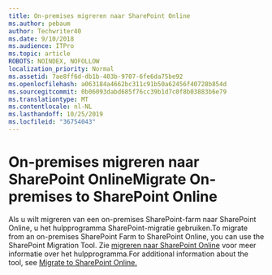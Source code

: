 ```yaml
---
title: On-premises migreren naar SharePoint Online
ms.author: pebaum
author: Techwriter40
ms.date: 9/10/2018
ms.audience: ITPro
ms.topic: article
ROBOTS: NOINDEX, NOFOLLOW
localization_priority: Normal
ms.assetid: 7ae8ff6d-db1b-403b-9707-6fe6da75be92
ms.openlocfilehash: a063184a4662bc311c91b50a62456f40728b854d
ms.sourcegitcommit: 0b06093dabd685f76cc39b1d7c0f8b03883b6e79
ms.translationtype: MT
ms.contentlocale: nl-NL
ms.lasthandoff: 10/25/2019
ms.locfileid: "36754043"
---
```

# <a name="migrate-on-premises-to-sharepoint-online"></a><span data-ttu-id="df6ed-102">On-premises migreren naar SharePoint Online</span><span class="sxs-lookup"><span data-stu-id="df6ed-102">Migrate On-premises to SharePoint Online</span></span>

<span data-ttu-id="df6ed-103">Als u wilt migreren van een on-premises SharePoint-farm naar SharePoint Online, u het hulpprogramma SharePoint-migratie gebruiken.</span><span class="sxs-lookup"><span data-stu-id="df6ed-103">To migrate from an on-premises SharePoint Farm to SharePoint Online, you can use the SharePoint Migration Tool.</span></span> <span data-ttu-id="df6ed-104">Zie [migreren naar SharePoint Online](https://go.microsoft.com/fwlink/?linkid=2019574) voor meer informatie over het hulpprogramma.</span><span class="sxs-lookup"><span data-stu-id="df6ed-104">For additional information about the tool, see [Migrate to SharePoint Online.](https://go.microsoft.com/fwlink/?linkid=2019574)</span></span>
  

